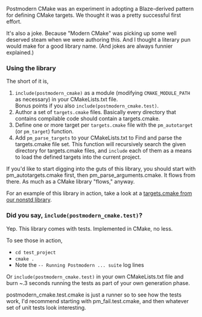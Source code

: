 Postmodern CMake was an experiment in adopting a Blaze-derived pattern for
defining CMake targets. We thought it was a pretty successful first effort.

It's also a joke. Because "Modern CMake" was picking up some well deserved steam
when we were authoring this. And I thought a literary pun would make for a good
library name. (And jokes are always funnier explained.)

### Using the library

The short of it is,
1. `include(postmodern_cmake)` as a module (modifying `CMAKE_MODULE_PATH` as
   necessary) in your CMakeLists.txt file.  
   Bonus points if you also `include(postmodern_cmake.test)`.
2. Author a set of `targets.cmake` files. Basically every directory that
   contains compilable code should contain a targets.cmake.
3. Define one or more target per `targets.cmake` file with the `pm_autotarget`
   (or `pm_target`) function.
4. Add `pm_parse_targets` to your CMakeLists.txt to Find and parse the
   targets.cmake file set. This function will recursively search the given
   directory for targets.cmake files, and `include` each of them as a means
   to load the defined targets into the current project.

If you'd like to start digging into the guts of this library, you should start
with pm_autotargets.cmake first, then pm_parse_arguments.cmake. It flows from
there. As much as a CMake library "flows," anyway.

For an example of this library in action, take a look at a [targets.cmake from our nonstd library][nonstd_targets].

[nonstd_targets]: https://github.com/ludumipsum/nonstd/blob/master/nonstd/targets.cmake

### Did you say, `include(postmodern_cmake.test)`?

Yep. This library comes with tests. Implemented in CMake, no less.

To see those in action,
- `cd test_project`
- `cmake .`
- Note the `-- Running Postmodern ... suite` log lines

Or `include(postmodern_cmake.test)` in your own CMakeLists.txt file and burn ~.3
seconds running the tests as part of your own generation phase.

postmodern_cmake.test.cmake is just a runner so to see how the tests work, I'd
recommend starting with pm_fail.test.cmake, and then whatever set of unit tests
look interesting.
